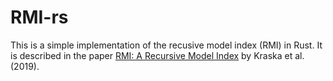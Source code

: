 # RMI-rs

This is a simple implementation of the recusive model index (RMI) in Rust. It is described in the paper [RMI: A Recursive Model Index](https://arxiv.org/abs/1910.02858) by Kraska et al. (2019).